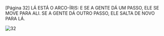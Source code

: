 [Página 32]
LÁ ESTÁ O ARCO-ÍRIS:
E SE A GENTE DÁ UM PASSO,
ELE SE MOVE PARA ALI.
SE A GENTE DÁ OUTRO PASSO,
ELE SALTA DE NOVO PARA LÁ.

![32](./img/page_32-01.jpg)
